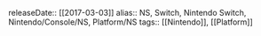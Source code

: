 releaseDate:: [[2017-03-03]]
alias:: NS, Switch, Nintendo Switch, Nintendo/Console/NS, Platform/NS
tags:: [[Nintendo]], [[Platform]]
